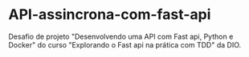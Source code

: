 # API-assincrona-com-fast-api
Desafio de projeto "Desenvolvendo uma API com Fast api, Python e Docker" do curso "Explorando o Fast api na prática com TDD" da DIO.

